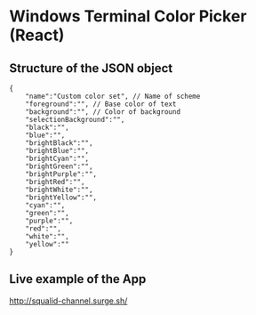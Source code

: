 # Windows Terminal Color Picker (React)

## Structure of the JSON object

```
{
    "name":"Custom color set", // Name of scheme
    "foreground":"", // Base color of text
    "background":"", // Color of background
    "selectionBackground":"",
    "black":"",
    "blue":"",
    "brightBlack":"",
    "brightBlue":"",
    "brightCyan":"",
    "brightGreen":"",
    "brightPurple":"",
    "brightRed":"",
    "brightWhite":"",
    "brightYellow":"",
    "cyan":"",
    "green":"",
    "purple":"",
    "red":"",
    "white":"",
    "yellow":""
}
```

## Live example of the App

http://squalid-channel.surge.sh/